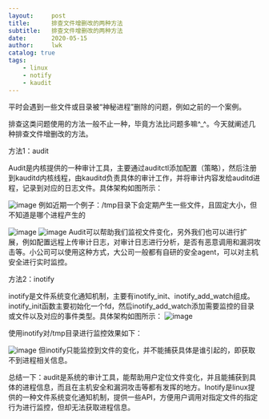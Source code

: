 ```yaml
---
layout:     post
title:      排查文件增删改的两种方法
subtitle:   排查文件增删改的两种方法
date:       2020-05-15
author:     lwk
catalog: true
tags:
    - linux
    - notify
    - kaudit
---
```


平时会遇到一些文件或目录被“神秘进程”删除的问题，例如之前的一个案例。

排查这类问题使用的方法一般不止一种，毕竟方法比问题多嘛^_^。今天就阐述几种排查文件增删改的方法。

方法1：audit

Audit是内核提供的一种审计工具，主要通过auditctl添加配置（策略），然后注册到kauditd内核线程，由kauditd负责具体的审计工作，并将审计内容发给auditd进程，记录到对应的日志文件。具体架构如图所示：

![image](https://user-images.githubusercontent.com/36918717/177023581-9698c6d7-737f-4bc1-8b32-2727fed908ff.png)
例如近期一个例子：/tmp目录下会定期产生一些文件，且固定大小，但不知道是哪个进程产生的

![image](https://user-images.githubusercontent.com/36918717/177023588-d545dd33-871b-402a-b375-34f601f3a7b1.png)
![image](https://user-images.githubusercontent.com/36918717/177023590-7d26156f-02a3-487f-b683-608ca4d7a10b.png)
Audit可以帮助我们监视文件变化，另外我们也可以进行扩展，例如配置远程上传审计日志，对审计日志进行分析，是否有恶意调用和漏洞攻击等。小公司可以使用这种方式，大公司一般都有自研的安全agent，可以对主机安全进行实时监控。

方法2：inotify

inotify是文件系统变化通知机制，主要有inotify_init、inotify_add_watch组成。inotify_init函数主要初始化一个fd，然后inotify_add_watch添加需要监控的目录或文件以及对应的事件类型。具体架构如图所示：
![image](https://user-images.githubusercontent.com/36918717/177023598-06a8ccd9-49ce-4c29-b64b-f22b6544dd38.png)

使用inotify对/tmp目录进行监控效果如下：

![image](https://user-images.githubusercontent.com/36918717/177023601-70aed6be-7835-4bfe-acac-4193264d196e.png)
但inotify只能监控到文件的变化，并不能捕获具体是谁引起的，即获取不到进程相关信息。

 

总结一下：audit是系统的审计工具，能帮助用户定位文件变化，并且能捕获到具体的进程信息，而且在主机安全和漏洞攻击等都有发挥的地方。Inotify是linux提供的一种文件系统变化通知机制，提供一些API，方便用户调用对指定文件的指定行为进行监控，但却无法获取进程信息。




